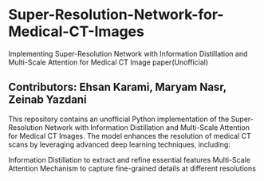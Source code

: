 # Super-Resolution-Network-for-Medical-CT-Images
Implementing Super-Resolution Network with Information Distillation and Multi-Scale Attention for Medical CT Image paper(Unofficial)

## Contributors: Ehsan Karami, Maryam Nasr, Zeinab Yazdani

This repository contains an unofficial Python implementation of the Super-Resolution Network with Information Distillation and Multi-Scale Attention for Medical CT Images. The model enhances the resolution of medical CT scans by leveraging advanced deep learning techniques, including:

Information Distillation to extract and refine essential features
Multi-Scale Attention Mechanism to capture fine-grained details at different resolutions




